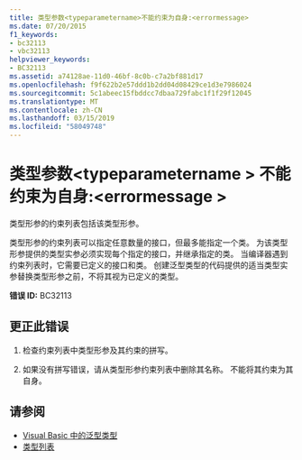 ```yaml
---
title: 类型参数<typeparametername>不能约束为自身:<errormessage>
ms.date: 07/20/2015
f1_keywords:
- bc32113
- vbc32113
helpviewer_keywords:
- BC32113
ms.assetid: a74128ae-11d0-46bf-8c0b-c7a2bf881d17
ms.openlocfilehash: f9f622b2e57ddd1b2dd04d08429ce1d3e7986024
ms.sourcegitcommit: 5c1abeec15fbddcc7dbaa729fabc1f1f29f12045
ms.translationtype: MT
ms.contentlocale: zh-CN
ms.lasthandoff: 03/15/2019
ms.locfileid: "58049748"
---
```

# <a name="type-parameter-typeparametername-cannot-be-constrained-to-itself-errormessage"></a>类型参数\<typeparametername > 不能约束为自身:\<errormessage >
类型形参的约束列表包括该类型形参。  
  
 类型形参的约束列表可以指定任意数量的接口，但最多能指定一个类。 为该类型形参提供的类型实参必须实现每个指定的接口，并继承指定的类。 当编译器遇到约束列表时，它需要已定义的接口和类。 创建泛型类型的代码提供的适当类型实参替换类型形参之前，不将其视为已定义的类型。  
  
 **错误 ID:** BC32113  
  
## <a name="to-correct-this-error"></a>更正此错误  
  
1.  检查约束列表中类型形参及其约束的拼写。  
  
2.  如果没有拼写错误，请从类型形参约束列表中删除其名称。 不能将其约束为其自身。  
  
## <a name="see-also"></a>请参阅

- [Visual Basic 中的泛型类型](../../visual-basic/programming-guide/language-features/data-types/generic-types.md)
- [类型列表](../../visual-basic/language-reference/statements/type-list.md)
